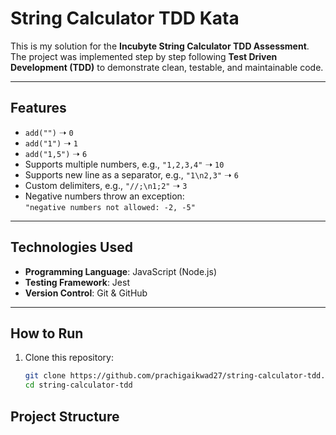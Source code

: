 # String Calculator TDD Kata

This is my solution for the **Incubyte String Calculator TDD Assessment**.  
The project was implemented step by step following **Test Driven Development (TDD)** to demonstrate clean, testable, and maintainable code.

---

## Features

- `add("")` ➝ `0`  
- `add("1")` ➝ `1`  
- `add("1,5")` ➝ `6`  
- Supports multiple numbers, e.g., `"1,2,3,4"` ➝ `10`  
- Supports new line as a separator, e.g., `"1\n2,3"` ➝ `6`  
- Custom delimiters, e.g., `"//;\n1;2"` ➝ `3`  
- Negative numbers throw an exception:  
  `"negative numbers not allowed: -2, -5"`  

---

## Technologies Used

- **Programming Language**: JavaScript (Node.js)  
- **Testing Framework**: Jest  
- **Version Control**: Git & GitHub  

---

## How to Run

1. Clone this repository:  
   ```bash
   git clone https://github.com/prachigaikwad27/string-calculator-tdd.git
   cd string-calculator-tdd


## Project Structure


